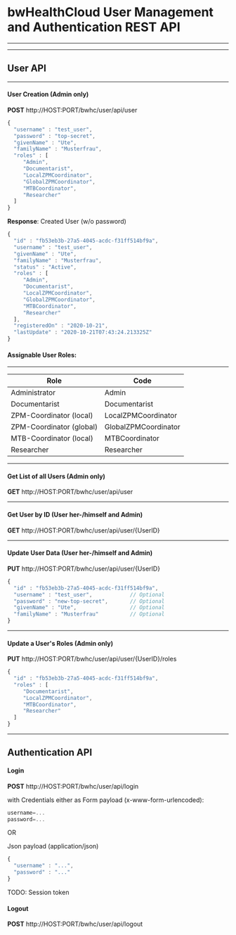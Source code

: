 # bwHealthCloud User Management and Authentication REST API

-------

-------
## User API

-------
#### User Creation (Admin only)

__POST__ http://HOST:PORT/bwhc/user/api/user

```javascript
{
  "username" : "test_user",
  "password" : "top-secret",
  "givenName" : "Ute",
  "familyName" : "Musterfrau",
  "roles" : [
     "Admin",
     "Documentarist",
     "LocalZPMCoordinator",
     "GlobalZPMCoordinator",
     "MTBCoordinator",
     "Researcher" 
  ]
}
```

__Response__: Created User (w/o password)

```javascript
{
  "id" : "fb53eb3b-27a5-4045-acdc-f31ff514bf9a",
  "username" : "test_user",
  "givenName" : "Ute",
  "familyName" : "Musterfrau",
  "status" : "Active",
  "roles" : [
     "Admin",
     "Documentarist",
     "LocalZPMCoordinator",
     "GlobalZPMCoordinator",
     "MTBCoordinator",
     "Researcher"
  ],
  "registeredOn" : "2020-10-21",
  "lastUpdate" : "2020-10-21T07:43:24.213325Z"
}
```

#### Assignable User Roles:
-------

| Role | Code |
| ---- | ---- |
| Administrator            | Admin |
| Documentarist            | Documentarist |
| ZPM-Coordinator (local)  | LocalZPMCoordinator |
| ZPM-Coordinator (global) | GlobalZPMCoordinator |
| MTB-Coordinator (local)  | MTBCoordinator |
| Researcher               | Researcher |


-------
#### Get List of all Users (Admin only)

__GET__ http://HOST:PORT/bwhc/user/api/user


-------
#### Get User by ID (User her-/himself and Admin)

__GET__ http://HOST:PORT/bwhc/user/api/user/{UserID}


-------
#### Update User Data (User her-/himself and Admin)

__PUT__ http://HOST:PORT/bwhc/user/api/user/{UserID}

```javascript
{
  "id" : "fb53eb3b-27a5-4045-acdc-f31ff514bf9a",
  "username" : "test_user",            // Optional
  "password" : "new-top-secret",       // Optional
  "givenName" : "Ute",                 // Optional
  "familyName" : "Musterfrau"          // Optional
}
```


-------
#### Update a User's Roles (Admin only)

__PUT__ http://HOST:PORT/bwhc/user/api/user/{UserID}/roles

```javascript
{
  "id" : "fb53eb3b-27a5-4045-acdc-f31ff514bf9a",
  "roles" : [
     "Documentarist",
     "LocalZPMCoordinator",
     "MTBCoordinator",
     "Researcher"
  ]
}
```



-------
## Authentication API


#### Login

__POST__ http://HOST:PORT/bwhc/user/api/login

with Credentials either as Form payload (x-www-form-urlencoded):

```javascript
username=...
password=...
```

OR

Json payload (application/json)

```javascript
{
  "username" : "...",
  "password" : "..."
}
```

TODO: Session token



#### Logout

__POST__ http://HOST:PORT/bwhc/user/api/logout








